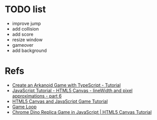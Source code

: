 # TODO list
- improve jump
- add collision
- add score
- resize window
- gameover
- add background

# Refs
- [Create an Arkanoid Game with TypeScript - Tutorial](https://youtu.be/7bejSTim38A?t=3274)
- [JavaScript Tutorial - HTML5 Canvas - lineWidth and pixel approximations - part 6](https://youtu.be/_q-Q4O-0np4?list=PLQw6R3B2BPb29ktkWaiIzB3JBWguN7bER&t=34)
- [HTML5 Canvas and JavaScript Game Tutorial](https://youtu.be/eI9idPTT0c4?list=PLpPnRKq7eNW3We9VdCfx9fprhqXHwTPXL&t=3390)
- [Game Loop](https://gameprogrammingpatterns.com/game-loop.html)
- [Chrome Dino Replica Game in JavaScript | HTML5 Canvas Tutorial](https://youtu.be/LprJOTU37hk?t=1106)